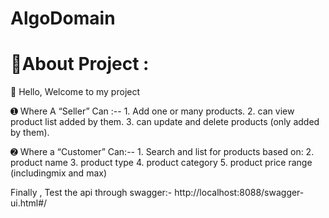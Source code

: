 # AlgoDomain
# 💫About Project :

   👋 Hello, Welcome to my project
 
   ➊	Where A “Seller” Can :--
      1. Add one or many products.
      2. can view product list added by them.
      3. can update and delete products (only added by them).
   
   ➋ Where a “Customer” Can:--
      1. Search and list for products based on:
      2. product name
      3. product type
      4. product category
      5. product price range (includingmix and max)
      
  Finally , Test the api through swagger:-  http://localhost:8088/swagger-ui.html#/
